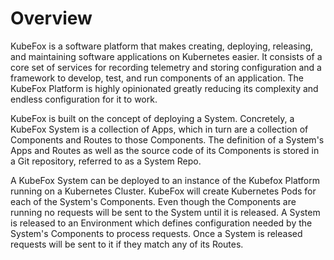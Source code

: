 # Overview

KubeFox is a software platform that makes creating, deploying, releasing, and
maintaining software applications on Kubernetes easier. It consists of a core
set of services for recording telemetry and storing configuration and a
framework to develop, test, and run components of an application. The KubeFox
Platform is highly opinionated greatly reducing its complexity and endless
configuration for it to work.

KubeFox is built on the concept of deploying a System. Concretely, a KubeFox
System is a collection of Apps, which in turn are a collection of Components and
Routes to those Components. The definition of a System's Apps and Routes as well
as the source code of its Components is stored in a Git repository, referred to
as a System Repo.

A KubeFox System can be deployed to an instance of the Kubefox Platform running
on a Kubernetes Cluster. KubeFox will create Kubernetes Pods for each of the
System's Components. Even though the Components are running no requests will be
sent to the System until it is released. A System is released to an Environment
which defines configuration needed by the System's Components to process
requests. Once a System is released requests will be sent to it if they match
any of its Routes.
